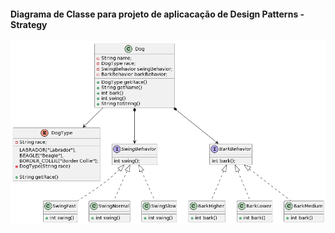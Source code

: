 
<h4>Diagrama de Classe para projeto de aplicacação de Design Patterns - Strategy</h4>

![alt text](https://github.com/Jennyads/Bertoti/blob/main/Engenharia%20de%20Software%20III/Imagens/diagrama_classe_strategy.png)
